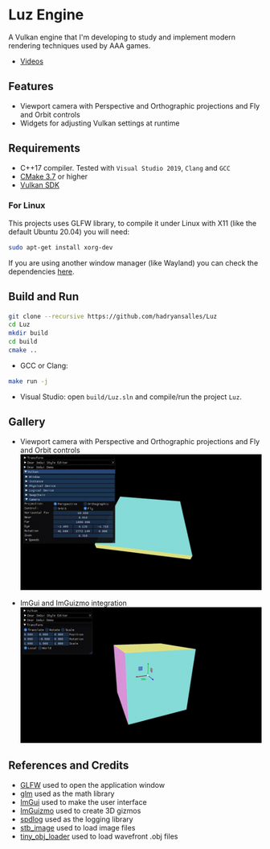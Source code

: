 # Luz Engine
A Vulkan engine that I'm developing to study and implement modern rendering techniques used by AAA games.
- [Videos](https://www.youtube.com/user/HadryanSalles/videos)

## Features
- Viewport camera with Perspective and Orthographic projections and Fly and Orbit controls
- Widgets for adjusting Vulkan settings at runtime

## Requirements
- C++17 compiler. Tested with ``Visual Studio 2019``, ``Clang`` and ``GCC``
- [CMake 3.7](https://cmake.org/download/) or higher
- [Vulkan SDK](https://vulkan.lunarg.com/sdk/home)

### For Linux

This projects uses GLFW library, to compile it under Linux with X11 (like the default Ubuntu 20.04) you will need:

```sh
sudo apt-get install xorg-dev
```

If you are using another window manager (like Wayland) you can check the dependencies [here](https://www.glfw.org/docs/latest/compile.html#compile_deps).

## Build and Run

```sh
git clone --recursive https://github.com/hadryansalles/Luz
cd Luz
mkdir build
cd build
cmake ..
```

- GCC or Clang: 
```sh
make run -j
```

- Visual Studio: open ``build/Luz.sln`` and compile/run the project ``Luz``.

## Gallery

- Viewport camera with Perspective and Orthographic projections and Fly and Orbit controls
![Alt Text](assets/gifs/cameras.gif)

- ImGui and ImGuizmo integration
![Alt Text](assets/gifs/imgui.gif)

## References and Credits

- [GLFW](https://github.com/glfw/glfw) used to open the application window
- [glm](https://github.com/g-truc/glm) used as the math library
- [ImGui](https://github.com/ocornut/imgui) used to make the user interface
- [ImGuizmo](https://github.com/CedricGuillemet/ImGuizmo) used to create 3D gizmos
- [spdlog](https://github.com/gabime/spdlog) used as the logging library
- [stb_image](https://github.com/nothings/stb) used to load image files
- [tiny_obj_loader](https://github.com/tinyobjloader/tinyobjloader) used to load wavefront .obj files
